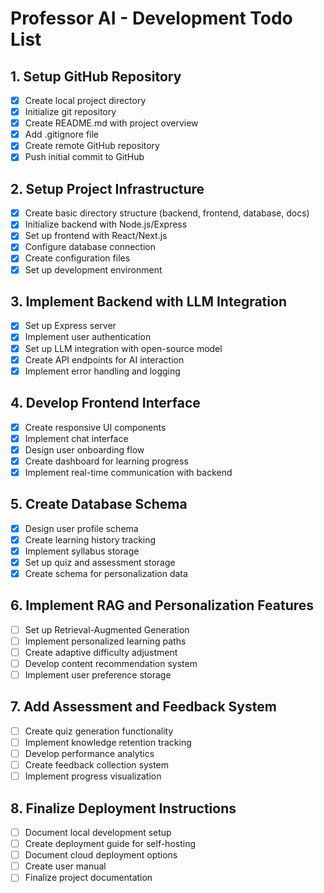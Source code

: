 # Professor AI - Development Todo List

## 1. Setup GitHub Repository
- [x] Create local project directory
- [x] Initialize git repository
- [x] Create README.md with project overview
- [x] Add .gitignore file
- [x] Create remote GitHub repository
- [x] Push initial commit to GitHub

## 2. Setup Project Infrastructure
- [x] Create basic directory structure (backend, frontend, database, docs)
- [x] Initialize backend with Node.js/Express
- [x] Set up frontend with React/Next.js
- [x] Configure database connection
- [x] Create configuration files
- [x] Set up development environment

## 3. Implement Backend with LLM Integration
- [x] Set up Express server
- [x] Implement user authentication
- [x] Set up LLM integration with open-source model
- [x] Create API endpoints for AI interaction
- [x] Implement error handling and logging

## 4. Develop Frontend Interface
- [x] Create responsive UI components
- [x] Implement chat interface
- [x] Design user onboarding flow
- [x] Create dashboard for learning progress
- [x] Implement real-time communication with backend

## 5. Create Database Schema
- [x] Design user profile schema
- [x] Create learning history tracking
- [x] Implement syllabus storage
- [x] Set up quiz and assessment storage
- [x] Create schema for personalization data

## 6. Implement RAG and Personalization Features
- [ ] Set up Retrieval-Augmented Generation
- [ ] Implement personalized learning paths
- [ ] Create adaptive difficulty adjustment
- [ ] Develop content recommendation system
- [ ] Implement user preference storage

## 7. Add Assessment and Feedback System
- [ ] Create quiz generation functionality
- [ ] Implement knowledge retention tracking
- [ ] Develop performance analytics
- [ ] Create feedback collection system
- [ ] Implement progress visualization

## 8. Finalize Deployment Instructions
- [ ] Document local development setup
- [ ] Create deployment guide for self-hosting
- [ ] Document cloud deployment options
- [ ] Create user manual
- [ ] Finalize project documentation
